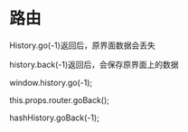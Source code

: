 # 路由

History.go(-1)返回后，原界面数据会丢失

history.back(-1)返回后，会保存原界面上的数据

window.history.go(-1);

this.props.router.goBack();

hashHistory.goBack(-1);